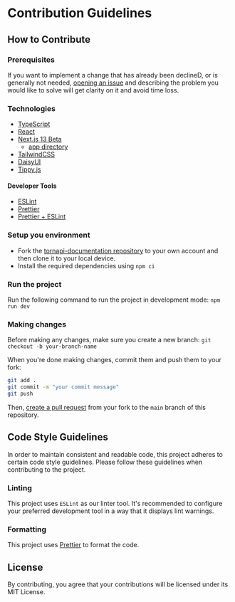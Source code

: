 # Contribution Guidelines

## How to Contribute

### Prerequisites

If you want to implement a change that has already been declineD, or is generally not
needed, [opening an issue](https://github.com/Torn-Playground/tornapi-documentation/issues) and describing the problem
you would like to solve will get clarity on it and avoid time loss.

### Technologies

-   [TypeScript](https://www.typescriptlang.org/)
-   [React](https://reactjs.org/)
-   [Next.js 13 Beta](https://beta.nextjs.org/docs)
    -   [app directory](https://beta.nextjs.org/docs/routing/fundamentals)
-   [TailwindCSS](https://tailwindcss.com/)
-   [DaisyUI](https://daisyui.com/)
-   [Tippy.js](https://github.com/atomiks/tippyjs-react)

#### Developer Tools

-   [ESLint](https://eslint.org/)
-   [Prettier](https://prettier.io/)
-   [Prettier + ESLint](https://github.com/prettier/eslint-config-prettier)

### Setup you environment

-   Fork the [tornapi-documentation repository](https://github.com/Torn-Playground/tornapi-documentation) to your own
    account and then clone it to your local device.
-   Install the required dependencies using `npm ci`

### Run the project

Run the following command to run the project in development mode: `npm run dev`

### Making changes

Before making any changes, make sure you create a new branch: `git checkout -b your-branch-name`

When you're done making changes, commit them and push them to your fork:

```bash
git add .
git commit -m "your commit message"
git push
```

Then, [create a pull request](https://github.com/Torn-Playground/tornapi-documentation/pulls) from your fork to
the `main` branch of this repository.

## Code Style Guidelines

In order to maintain consistent and readable code, this project adheres to certain code style guidelines. Please follow
these guidelines when contributing to the project.

### Linting

This project uses `ESLint` as our linter tool. It's recommended to configure your preferred development tool in a way
that it displays lint warnings.

### Formatting

This project uses [Prettier](https://prettier.io/) to format the code.

[//]: # "TODO - Setup github actions to run the linter."

## License

By contributing, you agree that your contributions will be licensed under its MIT License.
